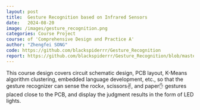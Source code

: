 ```yaml
---
layout: post
title:  Gesture Recognition based on Infrared Sensors
date:   2024-08-20
image: /images/gesture_recognition.png
categories: Course Project
course: of 'Comprehensive Design and Practice A'
author: "Zhengfei SONG"
code: https://github.com/blackspiderrr/Gesture_Recognition
report: https://github.com/blackspiderrr/Gesture_Recognition/blob/master/Report.pdf
---
```


This course design covers circuit schematic design, PCB layout, K-Means algorithm clustering, embedded language development, etc., so that the gesture recognizer can sense the rock✊, scissors✌, and paper✋ gestures placed close to the PCB, and display the judgment results in the form of LED lights.
